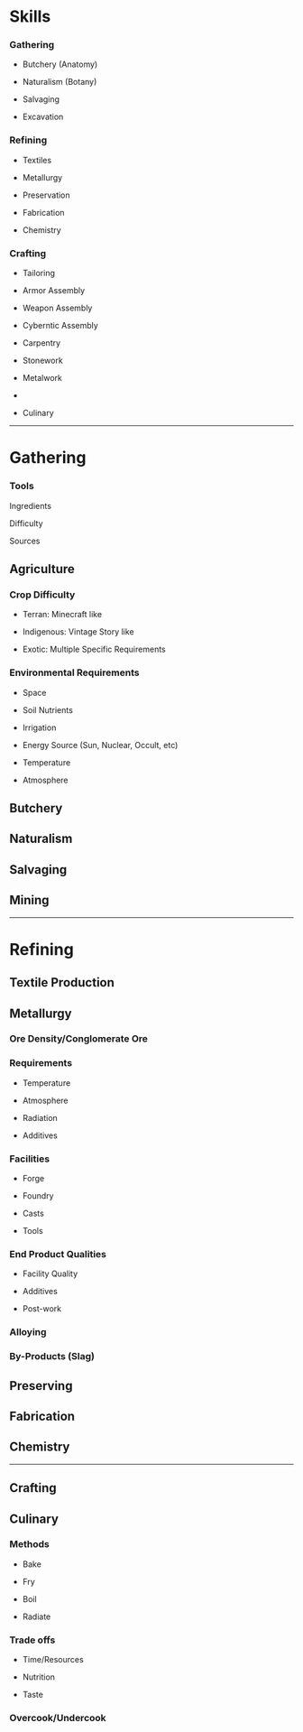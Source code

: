 
# Skills

### Gathering

-   Butchery (Anatomy)
    
-   Naturalism (Botany)
    
-   Salvaging
    
-   Excavation
    

### Refining

-   Textiles
    
-   Metallurgy
    
-   Preservation
    
-   Fabrication
    
-   Chemistry
    

### Crafting

-   Tailoring
    
-   Armor Assembly
    
-   Weapon Assembly
    
-   Cyberntic Assembly
    
-   Carpentry
    
-   Stonework
    
-   Metalwork
    
-     
    
-   Culinary
    

---

# Gathering

### Tools

Ingredients

Difficulty

Sources

  

  

## Agriculture

### Crop Difficulty

-   Terran: Minecraft like
    
-   Indigenous: Vintage Story like
    
-   Exotic: Multiple Specific Requirements
    

### Environmental Requirements

-   Space
    
-   Soil Nutrients
    
-   Irrigation
    
-   Energy Source (Sun, Nuclear, Occult, etc)
    
-   Temperature
    
-   Atmosphere
    

  

## Butchery

  

## Naturalism

  

## Salvaging

  

## Mining

  

---

# Refining

## Textile Production

  

## Metallurgy

### Ore Density/Conglomerate Ore

### Requirements

-   Temperature
    
-   Atmosphere
    
-   Radiation
    
-   Additives
    

### Facilities

-   Forge
    
-   Foundry
    
-   Casts
    
-   Tools
    

### End Product Qualities

-   Facility Quality
    
-   Additives
    
-   Post-work
    

### Alloying

### By-Products (Slag)

  

## Preserving

  

## Fabrication

  

## Chemistry

  

---

## **Crafting**

## Culinary

### Methods

-   Bake
    
-   Fry
    
-   Boil
    
-   Radiate
    

### Trade offs

-   Time/Resources
    
-   Nutrition
    
-   Taste
    

### Overcook/Undercook